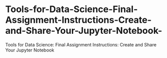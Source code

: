 # Tools-for-Data-Science-Final-Assignment-Instructions-Create-and-Share-Your-Jupyter-Notebook-
Tools for Data Science: Final Assignment Instructions: Create and Share Your Jupyter Notebook 
